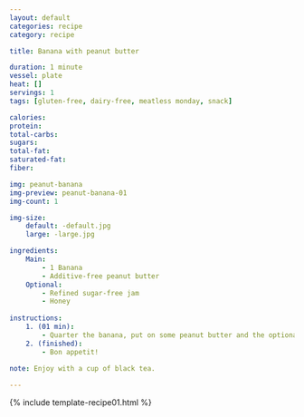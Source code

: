 ```yaml
---
layout: default
categories: recipe
category: recipe

title: Banana with peanut butter

duration: 1 minute
vessel: plate
heat: []
servings: 1
tags: [gluten-free, dairy-free, meatless monday, snack]

calories: 
protein: 
total-carbs: 
sugars: 
total-fat:
saturated-fat: 
fiber: 

img: peanut-banana
img-preview: peanut-banana-01
img-count: 1

img-size:
    default: -default.jpg
    large: -large.jpg

ingredients:
    Main:
        - 1 Banana
        - Additive-free peanut butter
    Optional:
        - Refined sugar-free jam
        - Honey
        
instructions:
    1. (01 min): 
        - Quarter the banana, put on some peanut butter and the optional jam or honey.
    2. (finished): 
        - Bon appetit!
  
note: Enjoy with a cup of black tea. 

---
```



{% include template-recipe01.html %}

